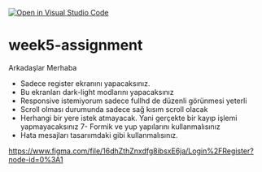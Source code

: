 [![Open in Visual Studio Code](https://classroom.github.com/assets/open-in-vscode-c66648af7eb3fe8bc4f294546bfd86ef473780cde1dea487d3c4ff354943c9ae.svg)](https://classroom.github.com/online_ide?assignment_repo_id=7608838&assignment_repo_type=AssignmentRepo)
# week5-assignment

Arkadaşlar Merhaba 
- Sadece register ekranını yapacaksınız.
- Bu ekranları dark-light modlarını yapacaksınız
- Responsive istemiyorum sadece fullhd de düzenli görünmesi yeterli
- Scroll olması durumunda sadece sağ kısım scroll olacak
- Herhangi bir yere istek atmayacak. Yani gerçekte bir kayıp işlemi yapmayacaksınız 7- Formik ve yup yapılarını kullanmalısınız
- Hata mesajları tasarıımdaki gibi kullanmalısınız.

https://www.figma.com/file/16dhZthZnxdfg8ibsxE6ja/Login%2FRegister?node-id=0%3A1
 
